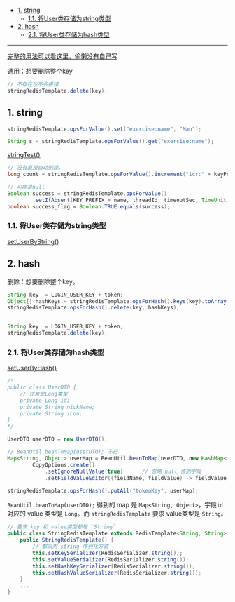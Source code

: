 - [1. string](#1-string)
  - [1.1. 将User类存储为string类型](#11-将user类存储为string类型)
- [2. hash](#2-hash)
  - [2.1. 将User类存储为hash类型](#21-将user类存储为hash类型)

---

[完整的用法可以看这里，偷懒没有自己写](https://blog.csdn.net/weixin_43835717/article/details/92802040)

通用：想要删除整个key 
```java
// 不存在也不会报错
stringRedisTemplate.delete(key);
```

## 1. string

```java
stringRedisTemplate.opsForValue().set("exercise:name", "Man");

String s = stringRedisTemplate.opsForValue().get("exercise:name");
```

[stringTest()](../stringRedisTemplateExercise/src/test/java/com/sword/stringredistemplate/StringRedisTemplateApplicationTests.java)

```java
// 没有直接自动创建。
long count = stringRedisTemplate.opsForValue().increment("icr:" + keyPrefix + ":" + date);
```
```java
// 可能是null
Boolean success = stringRedisTemplate.opsForValue()
        .setIfAbsent(KEY_PREFIX + name, threadId, timeoutSec, TimeUnit.SECONDS);
boolean success_flag = Boolean.TRUE.equals(success);
```
### 1.1. 将User类存储为string类型


[setUserByString()](../stringRedisTemplateExercise/src/test/java/com/sword/stringredistemplate/StringRedisTemplateApplicationTests.java)

## 2. hash
删除：想要删除整个key。
```java
String key  = LOGIN_USER_KEY + token;
Object[] hashKeys = stringRedisTemplate.opsForHash().keys(key).toArray();
stringRedisTemplate.opsForHash().delete(key, hashKeys);


String key  = LOGIN_USER_KEY + token;
stringRedisTemplate.delete(key);
```
### 2.1. 将User类存储为hash类型

[setUserByHash()](../stringRedisTemplateExercise/src/test/java/com/sword/stringredistemplate/StringRedisTemplateApplicationTests.java)
```java
/*
public class UserDTO {
    // 注意是Long类型
    private Long id;
    private String nickName;
    private String icon;
}
*/

UserDTO userDTO = new UserDTO();

// BeanUtil.beanToMap(userDTO); 不行
Map<String, Object> userMap = BeanUtil.beanToMap(userDTO, new HashMap<>(),
        CopyOptions.create()
            .setIgnoreNullValue(true)      // 忽略 null 值的字段
            .setFieldValueEditor((fieldName, fieldValue) -> fieldValue.toString()));    // 将 value 转化为 String 类型

stringRedisTemplate.opsForHash().putAll("tokenKey", userMap);
```

`BeanUtil.beanToMap(userDTO);` 得到的 map 是 `Map<String, Object>`，字段`id` 对应的 value 类型是 `Long`。而 `stringRedisTemplate` 要求 value类型是 `String`。


```java
// 要求 key 和 value类型都是 `String`
public class StringRedisTemplate extends RedisTemplate<String, String> {
    public StringRedisTemplate() {
        // 都采用 string 序列化方式
        this.setKeySerializer(RedisSerializer.string());
        this.setValueSerializer(RedisSerializer.string());
        this.setHashKeySerializer(RedisSerializer.string());
        this.setHashValueSerializer(RedisSerializer.string());
    }
    ...
}
```